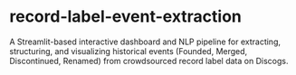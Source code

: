 # record-label-event-extraction
A Streamlit-based interactive dashboard and NLP pipeline for extracting, structuring,  and visualizing historical events (Founded, Merged, Discontinued, Renamed) from  crowdsourced record label data on Discogs. 

